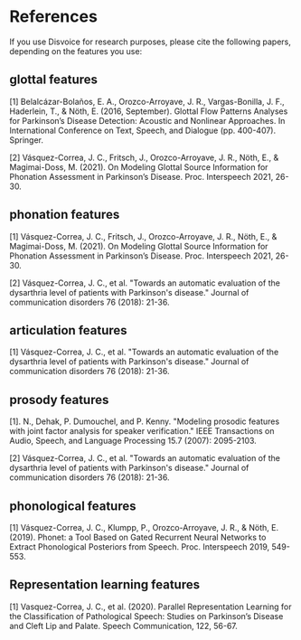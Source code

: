 References
==================================

If you use Disvoice for research purposes, please cite the following papers, depending on the features you use:

glottal features
--------------------

[1] Belalcázar-Bolaños, E. A., Orozco-Arroyave, J. R., Vargas-Bonilla, J. F., Haderlein, T., & Nöth, E. (2016, September). Glottal Flow Patterns Analyses for Parkinson’s Disease Detection: Acoustic and Nonlinear Approaches. In International Conference on Text, Speech, and Dialogue (pp. 400-407). Springer.

[2] Vásquez-Correa, J. C., Fritsch, J., Orozco-Arroyave, J. R., Nöth, E., & Magimai-Doss, M. (2021). On Modeling Glottal Source Information for Phonation Assessment in Parkinson’s Disease. Proc. Interspeech 2021, 26-30.

phonation features
--------------------

[1] Vásquez-Correa, J. C., Fritsch, J., Orozco-Arroyave, J. R., Nöth, E., & Magimai-Doss, M. (2021). On Modeling Glottal Source Information for Phonation Assessment in Parkinson’s Disease. Proc. Interspeech 2021, 26-30.

[2] Vásquez-Correa, J. C., et al. "Towards an automatic evaluation of the dysarthria level of patients with Parkinson's disease." Journal of communication disorders 76 (2018): 21-36.

articulation features
--------------------------

[1] Vásquez-Correa, J. C., et al. "Towards an automatic evaluation of the dysarthria level of patients with Parkinson's disease." Journal of communication disorders 76 (2018): 21-36.

prosody features
--------------------------

[1]. N., Dehak, P. Dumouchel, and P. Kenny. "Modeling prosodic features with joint factor analysis for speaker verification." IEEE Transactions on Audio, Speech, and Language Processing 15.7 (2007): 2095-2103.

[2] Vásquez-Correa, J. C., et al. "Towards an automatic evaluation of the dysarthria level of patients with Parkinson's disease." Journal of communication disorders 76 (2018): 21-36.

phonological features
--------------------------

[1] Vásquez-Correa, J. C., Klumpp, P., Orozco-Arroyave, J. R., & Nöth, E. (2019). Phonet: a Tool Based on Gated Recurrent Neural Networks to Extract Phonological Posteriors from Speech. Proc. Interspeech 2019, 549-553.

Representation learning features
--------------------------

[1] Vasquez-Correa, J. C., et al. (2020). Parallel Representation Learning for the Classification of Pathological Speech: Studies on Parkinson’s Disease and Cleft Lip and Palate. Speech Communication, 122, 56-67.

